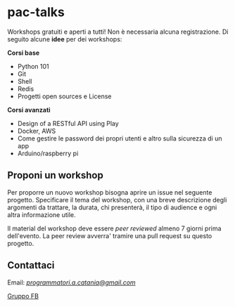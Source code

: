 # pac-talks

Workshops gratuiti e aperti a tutti! Non è necessaria alcuna registrazione.
Di seguito alcune **idee** per dei workshops:

**Corsi base**
* Python 101
* Git
* Shell
* Redis
* Progetti open sources e License

**Corsi avanzati**
* Design of a RESTful API using Play
* Docker, AWS
* Come gestire le password dei propri utenti e altro sulla sicurezza di un app
* Arduino/raspberry pi

## Proponi un workshop
Per proporre un nuovo workshop bisogna aprire un issue nel seguente progetto.
Specificare il tema del workshop, con una breve descrizione degli argomenti da trattare, la durata, chi presenterà, il tipo di audience e ogni altra informazione utile. 

Il material del workshop deve essere *peer reviewed* almeno 7 giorni prima dell'evento. La peer review avverra' tramire una pull request su questo progetto.

## Contattaci
Email: *programmatori.a.catania@gmail.com*

[Gruppo FB](https://www.facebook.com/groups/programmatoriCatania/)
